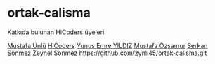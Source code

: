 # ortak-calisma

Katkıda bulunan HiCoders üyeleri

[Mustafa Ünlü](https://github.com/hc-unlu)
[HiCoders](https://github.com/hicodersch)
[Yunus Emre YILDIZ](https://github.com/josephfox-ch)
[Mustafa Özsamur](https://github.com/hicodersch)
[Serkan Sönmez](https://github.com/hicodersch)
Zeynel Sonmez https://github.com/zynll45/ortak-calisma.git
